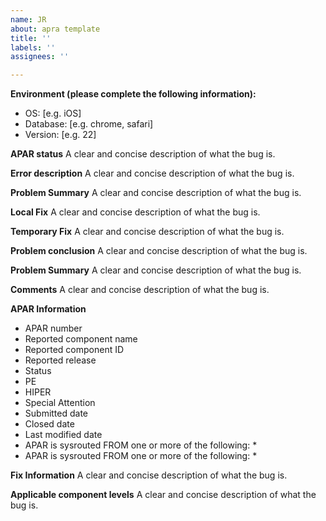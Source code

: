 ```yaml
---
name: JR
about: apra template
title: ''
labels: ''
assignees: ''

---
```


**Environment (please complete the following information):**
 * OS: [e.g. iOS]
 * Database: [e.g. chrome, safari]
 * Version: [e.g. 22]

**APAR status**
A clear and concise description of what the bug is.

**Error description**
A clear and concise description of what the bug is.

**Problem Summary**
A clear and concise description of what the bug is.

**Local Fix**
A clear and concise description of what the bug is.

**Temporary Fix**
A clear and concise description of what the bug is.

**Problem conclusion**
A clear and concise description of what the bug is.

**Problem Summary**
A clear and concise description of what the bug is.

**Comments**
A clear and concise description of what the bug is.

**APAR Information**
 * APAR number
 * Reported component name
 * Reported component ID
 * Reported release
 * Status
 * PE
 * HIPER
 * Special Attention
 * Submitted date
 * Closed date
 * Last modified date
 * APAR is sysrouted FROM one or more of the following:
    * 
 * APAR is sysrouted FROM one or more of the following:
    *  

**Fix Information**
A clear and concise description of what the bug is.

**Applicable component levels**
A clear and concise description of what the bug is.
